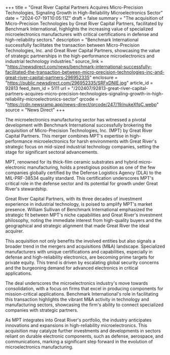 +++
title = "Great River Capital Partners Acquires Micro-Precision Technologies, Signaling Growth in High-Reliability Microelectronics Sector"
date = "2024-07-19T10:05:11Z"
draft = false
summary = "The acquisition of Micro-Precision Technologies by Great River Capital Partners, facilitated by Benchmark International, highlights the increasing value of specialized microelectronics manufacturers with critical certifications in defense and high-reliability sectors."
description = "Benchmark International successfully facilitates the transaction between Micro-Precision Technologies, Inc. and Great River Capital Partners, showcasing the value of strategic partnerships in the high-performance microelectronics and industrial technology industries."
source_link = "https://newsdirect.com/news/benchmark-international-successfully-facilitated-the-transaction-between-micro-precision-technologies-inc-and-great-river-capital-partners-296952335"
enclosure = "https://public.newsdirect.com/296952335/SRFxDNIE.jpg"
article_id = 92813
feed_item_id = 5111
url = "/202407/92813-great-river-capital-partners-acquires-micro-precision-technologies-signaling-growth-in-high-reliability-microelectronics-sector"
qrcode = "https://cdn.newsramp.app/news-direct/qrcode/247/19/nukeXfqC.webp"
source = "News Direct"
+++

<p>The microelectronics manufacturing sector has witnessed a pivotal development with Benchmark International successfully brokering the acquisition of Micro-Precision Technologies, Inc. (MPT) by Great River Capital Partners. This merger combines MPT's expertise in high-performance microelectronics for harsh environments with Great River's strategic focus on mid-sized industrial technology companies, setting the stage for significant sectoral advancements.</p><p>MPT, renowned for its thick-film ceramic substrates and hybrid micro-electronic manufacturing, holds a prestigious position as one of the few companies globally certified by the Defense Logistics Agency (DLA) to the MIL-PRF-38534 quality standard. This certification underscores MPT's critical role in the defense sector and its potential for growth under Great River's stewardship.</p><p>Great River Capital Partners, with its three decades of investment experience in industrial technology, is poised to amplify MPT's market presence. William Sullivan of Benchmark International emphasized the strategic fit between MPT's niche capabilities and Great River's investment philosophy, noting the immediate interest from high-quality buyers and the geographical and strategic alignment that made Great River the ideal acquirer.</p><p>This acquisition not only benefits the involved entities but also signals a broader trend in the mergers and acquisitions (M&A) landscape. Specialized manufacturers with unique certifications and capabilities, especially in defense and high-reliability electronics, are becoming prime targets for private equity. This trend is driven by escalating global security concerns and the burgeoning demand for advanced electronics in critical applications.</p><p>The deal underscores the microelectronics industry's move towards consolidation, with a focus on firms that excel in producing components for mission-critical applications. Benchmark International's role in facilitating this transaction highlights the vibrant M&A activity in technology and manufacturing sectors, showcasing the firm's ability to connect specialized companies with strategic partners.</p><p>As MPT integrates into Great River's portfolio, the industry anticipates innovations and expansions in high-reliability microelectronics. This acquisition may catalyze further investments and developments in sectors reliant on durable electronic components, such as defense, aerospace, and communications, marking a significant step forward in the evolution of microelectronics manufacturing.</p>
